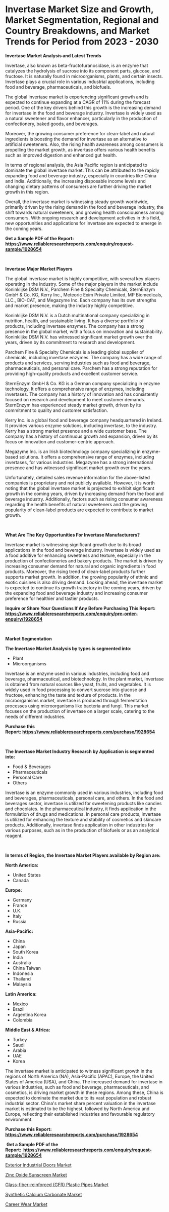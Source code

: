 <p><h1>Invertase Market Size and Growth, Market Segmentation, Regional and Country Breakdowns, and Market Trends for Period from 2023 -  2030</h1></p><p><strong>Invertase Market Analysis and Latest Trends</strong></p>
<p><p>Invertase, also known as beta-fructofuranosidase, is an enzyme that catalyzes the hydrolysis of sucrose into its component parts, glucose, and fructose. It is naturally found in microorganisms, plants, and certain insects. Invertase plays a crucial role in various industrial applications, including food and beverage, pharmaceuticals, and biofuels.</p><p>The global invertase market is experiencing significant growth and is expected to continue expanding at a CAGR of 11% during the forecast period. One of the key drivers behind this growth is the increasing demand for invertase in the food and beverage industry. Invertase is widely used as a natural sweetener and flavor enhancer, particularly in the production of confectionery, baked goods, and beverages.</p><p>Moreover, the growing consumer preference for clean-label and natural ingredients is boosting the demand for invertase as an alternative to artificial sweeteners. Also, the rising health awareness among consumers is propelling the market growth, as invertase offers various health benefits such as improved digestion and enhanced gut health.</p><p>In terms of regional analysis, the Asia Pacific region is anticipated to dominate the global invertase market. This can be attributed to the rapidly expanding food and beverage industry, especially in countries like China and India. Additionally, the increasing disposable income levels and changing dietary patterns of consumers are further driving the market growth in this region.</p><p>Overall, the invertase market is witnessing steady growth worldwide, primarily driven by the rising demand in the food and beverage industry, the shift towards natural sweeteners, and growing health consciousness among consumers. With ongoing research and development activities in this field, new opportunities and applications for invertase are expected to emerge in the coming years.</p></p>
<p><strong>Get a Sample PDF of the Report:&nbsp; <a href="https://www.reliableresearchreports.com/enquiry/request-sample/1928654">https://www.reliableresearchreports.com/enquiry/request-sample/1928654</a></strong></p>
<p>&nbsp;</p>
<p><strong>Invertase Major Market Players</strong></p>
<p><p>The global invertase market is highly competitive, with several key players operating in the industry. Some of the major players in the market include Koninklijke DSM N.V., Parchem Fine & Specialty Chemicals, SternEnzym GmbH & Co. KG, Kerry Inc., Meteoric Exim Private Limited, MP Biomedicals, LLC., BIO-CAT, and Megazyme Inc. Each company has its own strengths and market presence, making the industry highly competitive.</p><p>Koninklijke DSM N.V. is a Dutch multinational company specializing in nutrition, health, and sustainable living. It has a diverse portfolio of products, including invertase enzymes. The company has a strong presence in the global market, with a focus on innovation and sustainability. Koninklijke DSM N.V. has witnessed significant market growth over the years, driven by its commitment to research and development.</p><p>Parchem Fine & Specialty Chemicals is a leading global supplier of chemicals, including invertase enzymes. The company has a wide range of products and services, serving industries such as food and beverage, pharmaceuticals, and personal care. Parchem has a strong reputation for providing high-quality products and excellent customer service.</p><p>SternEnzym GmbH & Co. KG is a German company specializing in enzyme technology. It offers a comprehensive range of enzymes, including invertases. The company has a history of innovation and has consistently focused on research and development to meet customer demands. SternEnzym has experienced steady market growth, driven by its commitment to quality and customer satisfaction.</p><p>Kerry Inc. is a global food and beverage company headquartered in Ireland. It provides various enzyme solutions, including invertase, to the industry. Kerry has a strong market presence and a wide customer base. The company has a history of continuous growth and expansion, driven by its focus on innovation and customer-centric approach.</p><p>Megazyme Inc. is an Irish biotechnology company specializing in enzyme-based solutions. It offers a comprehensive range of enzymes, including invertases, for various industries. Megazyme has a strong international presence and has witnessed significant market growth over the years.</p><p>Unfortunately, detailed sales revenue information for the above-listed companies is proprietary and not publicly available. However, it is worth noting that the global invertase market is projected to exhibit significant growth in the coming years, driven by increasing demand from the food and beverage industry. Additionally, factors such as rising consumer awareness regarding the health benefits of natural sweeteners and the growing popularity of clean-label products are expected to contribute to market growth.</p></p>
<p>&nbsp;</p>
<p><strong>What Are The Key Opportunities For Invertase Manufacturers?</strong></p>
<p><p>Invertase market is witnessing significant growth due to its broad applications in the food and beverage industry. Invertase is widely used as a food additive for enhancing sweetness and texture, especially in the production of confectioneries and bakery products. The market is driven by increasing consumer demand for natural and organic ingredients in food products. Moreover, the rising trend of clean-label products further supports market growth. In addition, the growing popularity of ethnic and exotic cuisines is also driving demand. Looking ahead, the invertase market is expected to continue its growth trajectory in the coming years, driven by the expanding food and beverage industry and increasing consumer preference for healthier and tastier products.</p></p>
<p><strong>Inquire or Share Your Questions If Any Before Purchasing This Report: <a href="https://www.reliableresearchreports.com/enquiry/pre-order-enquiry/1928654">https://www.reliableresearchreports.com/enquiry/pre-order-enquiry/1928654</a></strong></p>
<p>&nbsp;</p>
<p><strong>Market Segmentation</strong></p>
<p><strong>The Invertase Market Analysis by types is segmented into:</strong></p>
<p><ul><li>Plant</li><li>Microorganisms</li></ul></p>
<p><p>Invertase is an enzyme used in various industries, including food and beverage, pharmaceutical, and biotechnology. In the plant market, invertase is obtained from natural sources like yeast, fruits, and vegetables. It is widely used in food processing to convert sucrose into glucose and fructose, enhancing the taste and texture of products. In the microorganisms market, invertase is produced through fermentation processes using microorganisms like bacteria and fungi. This market focuses on the production of invertase on a larger scale, catering to the needs of different industries.</p></p>
<p><strong>Purchase this Report:&nbsp;<a href="https://www.reliableresearchreports.com/purchase/1928654">https://www.reliableresearchreports.com/purchase/1928654</a></strong></p>
<p>&nbsp;</p>
<p><strong>The Invertase Market Industry Research by Application is segmented into:</strong></p>
<p><ul><li>Food & Beverages</li><li>Pharmaceuticals</li><li>Personal Care</li><li>Others</li></ul></p>
<p><p>Invertase is an enzyme commonly used in various industries, including food and beverages, pharmaceuticals, personal care, and others. In the food and beverages sector, invertase is utilized for sweetening products like candies and chocolates. In the pharmaceutical industry, it finds application in the formulation of drugs and medications. In personal care products, invertase is utilized for enhancing the texture and stability of cosmetics and skincare products. Additionally, invertase finds application in other industries for various purposes, such as in the production of biofuels or as an analytical reagent.</p></p>
<p>&nbsp;</p>
<p><strong>In terms of Region, the Invertase Market Players available by Region are:</strong></p>
<p>
    <p> <strong> North America: </strong>
        <ul>
            <li>United States</li>
            <li>Canada</li>
        </ul>
        </p> 
    <p> <strong> Europe: </strong>
        <ul>
            <li>Germany</li>
            <li>France</li>
            <li>U.K.</li>
            <li>Italy</li>
            <li>Russia</li>
        </ul>
        </p> 
    <p> <strong> Asia-Pacific: </strong>
        <ul>
            <li>China</li>
            <li>Japan</li>
            <li>South Korea</li>
            <li>India</li>
            <li>Australia</li>
            <li>China Taiwan</li>
            <li>Indonesia</li>
            <li>Thailand</li>
            <li>Malaysia</li>
        </ul>
        </p> 
    <p> <strong> Latin America: </strong>
        <ul>
            <li>Mexico</li>
            <li>Brazil</li>
            <li>Argentina Korea</li>
            <li>Colombia</li>
        </ul>
        </p> 
    <p> <strong> Middle East & Africa: </strong>
        <ul>
            <li>Turkey</li>
            <li>Saudi</li>
            <li>Arabia</li>
            <li>UAE</li>
            <li>Korea</li>
        </ul>
    </p>
    </p>
<p><p>The invertase market is anticipated to witness significant growth in the regions of North America (NA), Asia-Pacific (APAC), Europe, the United States of America (USA), and China. The increased demand for invertase in various industries, such as food and beverage, pharmaceuticals, and cosmetics, is driving market growth in these regions. Among these, China is expected to dominate the market due to its vast population and robust industrial sector. China's market share percent valuation in the invertase market is estimated to be the highest, followed by North America and Europe, reflecting their established industries and favourable regulatory environment.</p></p>
<p><strong>Purchase this Report: <a href="https://www.reliableresearchreports.com/purchase/1928654">https://www.reliableresearchreports.com/purchase/1928654</a></strong></p>
<p>&nbsp;<strong>Get a Sample PDF of the Report:&nbsp;&nbsp;<a href="https://www.reliableresearchreports.com/enquiry/request-sample/1928654">https://www.reliableresearchreports.com/enquiry/request-sample/1928654</a></strong></p>
<p><strong></strong></p>
<p><p><a href="https://medium.com/@bonniehoppe2023/analyzing-exterior-industrial-doors-market-global-industry-perspective-and-forecast-2023-to-2030-3b44f9e952de">Exterior Industrial Doors Market</a></p><p><a href="https://www.linkedin.com/pulse/zinc-oxide-sunscreen-market-insights-players-forecast-9yxde/">Zinc Oxide Sunscreen Market</a></p><p><a href="https://github.com/NorbertYates/Market-Research-Report-List-2/blob/main/glass-fiber-reinforced-gfr-plastic-pipes-market.md">Glass-fiber-reinforced (GFR) Plastic Pipes Market</a></p><p><a href="https://medium.com/@jenniferwhite656/synthetic-calcium-carbonate-market-exploring-market-share-market-trends-and-future-growth-6ffd4453187b">Synthetic Calcium Carbonate Market</a></p><p><a href="https://www.linkedin.com/pulse/career-wear-market-challenges-opportunities-growth-drivers-7ayfe/">Career Wear Market</a></p></p>